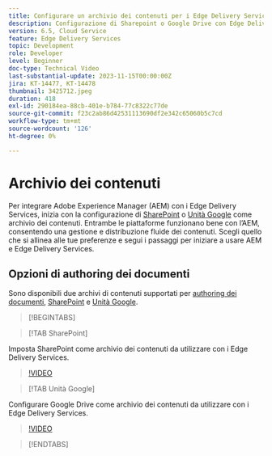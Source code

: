 ```yaml
---
title: Configurare un archivio dei contenuti per i Edge Delivery Services
description: Configurazione di Sharepoint o Google Drive con Edge Delivery Services
version: 6.5, Cloud Service
feature: Edge Delivery Services
topic: Development
role: Developer
level: Beginner
doc-type: Technical Video
last-substantial-update: 2023-11-15T00:00:00Z
jira: KT-14477, KT-14478
thumbnail: 3425712.jpeg
duration: 418
exl-id: 290184ea-88cb-401e-b784-77c8322c77de
source-git-commit: f23c2ab86d42531113690df2e342c65060b5c7cd
workflow-type: tm+mt
source-wordcount: '126'
ht-degree: 0%

---
```


# Archivio dei contenuti

Per integrare Adobe Experience Manager (AEM) con i Edge Delivery Services, inizia con la configurazione di [SharePoint](#sharepoint) o [Unità Google](#google-drive) come archivio dei contenuti. Entrambe le piattaforme funzionano bene con l’AEM, consentendo una gestione e distribuzione fluide dei contenuti. Scegli quello che si allinea alle tue preferenze e segui i passaggi per iniziare a usare AEM e Edge Delivery Services.

## Opzioni di authoring dei documenti

Sono disponibili due archivi di contenuti supportati per [authoring dei documenti](../../document-authoring/set-up.md), [SharePoint](#sharepoint) e [Unità Google](#google-drive).

>[!BEGINTABS]

>[!TAB SharePoint]

Imposta SharePoint come archivio dei contenuti da utilizzare con i Edge Delivery Services.

>[!VIDEO](https://video.tv.adobe.com/v/3425712/?learn=on)

>[!TAB Unità Google]

Configurare Google Drive come archivio dei contenuti da utilizzare con i Edge Delivery Services.

>[!VIDEO](https://video.tv.adobe.com/v/3425711/?learn=on)

>[!ENDTABS]
